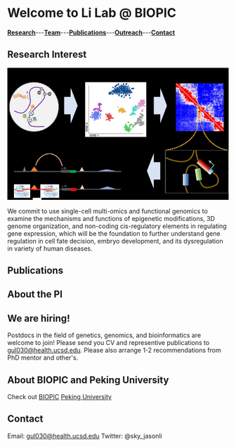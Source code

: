 # **Welcome to Li Lab @ BIOPIC**

[**Research**](discription)---[**Team**](Team)---[**Publications**](Publications)---[**Outreach**](discription)---[**Contact**](discription)

## Research Interest

![Image](model.jpg)

We commit to use single-cell multi-omics and functional genomics to examine the mechanisms and functions of epigenetic modifications, 3D genome organization, and non-coding cis-regulatory elements in regulating gene expression, which will be the foundation to further understand gene regulation in cell fate decision, embryo development, and its dysregulation in variety of human diseases.

## Publications



## About the PI



## We are hiring!

Postdocs in the field of genetics, genomics, and bioinformatics are welcome to join! Please send you CV and representive publications to gul030@health.ucsd.edu. Please also arrange 1-2 recommendations from PhD mentor and other's. 

## About BIOPIC and Peking University

Check out [BIOPIC](https://biopic.pku.edu.cn/english/index.htm)   [Peking University](http://english.pku.edu.cn/)

## Contact

Email: gul030@health.ucsd.edu
Twitter: @sky_jasonli
